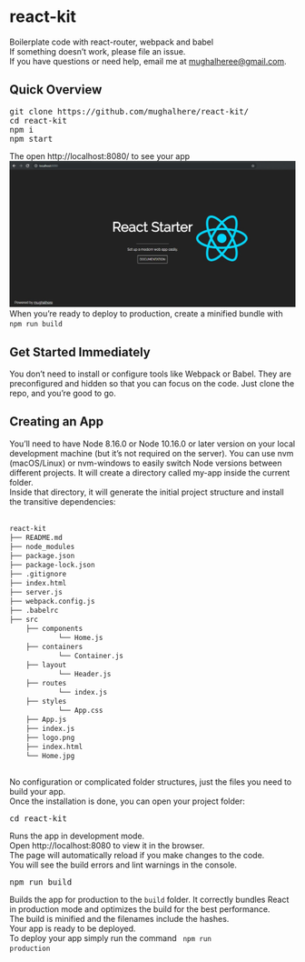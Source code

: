 # react-kit
Boilerplate code with react-router, webpack and babel <br />
If something doesn’t work, please file an issue.<br />
If you have questions or need help, email me at mughalheree@gmail.com.<br />
<h2><b>Quick Overview</b></h2>
<pre>
git clone https://github.com/mughalhere/react-kit/
cd react-kit
npm i
npm start
</pre>
The open http://localhost:8080/ to see your app<br />
<img src="https://github.com/mughalhere/react-kit/blob/master/src/Home.jpg" />
When you’re ready to deploy to production, create a minified bundle with <code>npm run build</code>
<h2><b>Get Started Immediately</b></h2>
You don’t need to install or configure tools like Webpack or Babel.
They are preconfigured and hidden so that you can focus on the code.
Just clone the repo, and you’re good to go.
<h2><b>Creating an App</b></h2>
You’ll need to have Node 8.16.0 or Node 10.16.0 or later version on your local development machine
(but it’s not required on the server). You can use nvm (macOS/Linux) or nvm-windows to easily switch Node 
versions between different projects.
It will create a directory called my-app inside the current folder. <br />
Inside that directory, it will generate the initial project structure and install the transitive dependencies: <br />
<pre>
<code>
react-kit
├── README.md
├── node_modules
├── package.json
├── package-lock.json
├── .gitignore
├── index.html
├── server.js
├── webpack.config.js
├── .babelrc
├── src
    ├── components
            └── Home.js
    ├── containers
            └── Container.js
    ├── layout
            └── Header.js
    ├── routes
            └── index.js
    ├── styles
            └── App.css
    ├── App.js
    ├── index.js
    ├── logo.png
    ├── index.html
    └── Home.jpg
</code>
</pre>
No configuration or complicated folder structures, just the files you need to build your app. <br />
Once the installation is done, you can open your project folder: <br />
<pre>cd react-kit</pre>
Runs the app in development mode. <br />
Open http://localhost:8080 to view it in the browser. <br />
The page will automatically reload if you make changes to the code. <br />
You will see the build errors and lint warnings in the console. <br />

<pre>npm run build</pre>
Builds the app for production to the <code>build</code> folder.
It correctly bundles React in production mode and optimizes the build for the best performance. <br />
The build is minified and the filenames include the hashes. <br />
Your app is ready to be deployed. <br />
To deploy your app simply run the command <code> npm run production</code>
